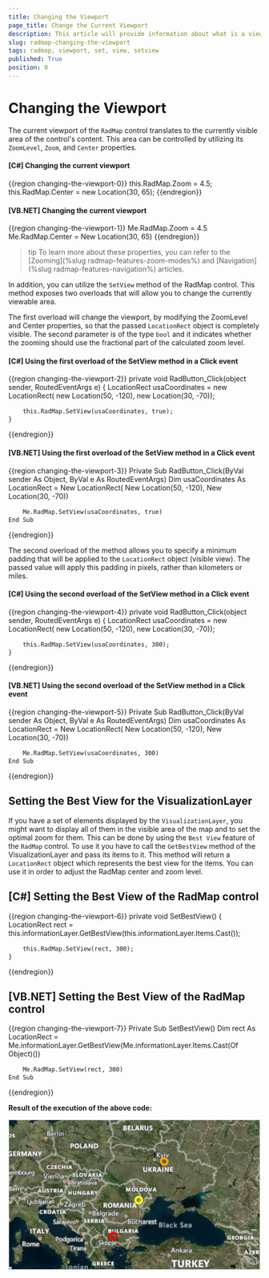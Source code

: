 ```yaml
---
title: Changing the Viewport
page_title: Change the Current Viewport
description: This article will provide information about what is a viewport and how to change it.
slug: radmap-changing-the-viewport
tags: radmap, viewport, set, view, setview
published: True
position: 0
---
```


# Changing the Viewport

The current viewport of the `RadMap` control translates to the currently visible area of the control's content. This area can be controlled by utilizing its `ZoomLevel`, `Zoom`, and `Center` properties.

#### __[C#] Changing the current viewport__
{{region changing-the-viewport-0}}
    this.RadMap.Zoom = 4.5;
    this.RadMap.Center = new Location(30, 65);
{{endregion}}

#### __[VB.NET] Changing the current viewport__
{{region changing-the-viewport-1}}
    Me.RadMap.Zoom = 4.5
    Me.RadMap.Center = New Location(30, 65)
{{endregion}}

>tip To learn more about these properties, you can refer to the [Zooming](%slug radmap-features-zoom-modes%) and [Navigation](%slug radmap-features-navigation%) articles.

In addition, you can utilize the `SetView` method of the RadMap control. This method exposes two overloads that will allow you to change the currently viewable area. 

The first overload will change the viewport, by modifying the ZoomLevel and Center properties, so that the passed `LocationRect` object is completely visible. The second parameter is of the type `bool` and it indicates whether the zooming should use the fractional part of the calculated zoom level.

#### __[C#] Using the first overload of the SetView method in a Click event__
{{region changing-the-viewport-2}}
    private void RadButton_Click(object sender, RoutedEventArgs e)
    {
        LocationRect usaCoordinates = new LocationRect(
            new Location(50, -120),
            new Location(30, -70));

        this.RadMap.SetView(usaCoordinates, true);
    }
{{endregion}}

#### __[VB.NET] Using the first overload of the SetView method in a Click event__
{{region changing-the-viewport-3}}
    Private Sub RadButton_Click(ByVal sender As Object, ByVal e As RoutedEventArgs)
        Dim usaCoordinates As LocationRect = New LocationRect(
            New Location(50, -120),
            New Location(30, -70))
        
        Me.RadMap.SetView(usaCoordinates, true)
    End Sub
{{endregion}}

The second overload of the method allows you to specify a minimum padding that will be applied to the `LocationRect` object (visible view). The passed value will apply this padding in pixels, rather than kilometers or miles.

#### __[C#] Using the second overload of the SetView method in a Click event__
{{region changing-the-viewport-4}}
    private void RadButton_Click(object sender, RoutedEventArgs e)
    {
        LocationRect usaCoordinates = new LocationRect(
            new Location(50, -120),
            new Location(30, -70));

        this.RadMap.SetView(usaCoordinates, 300);
    }
{{endregion}}

#### __[VB.NET] Using the second overload of the SetView method in a Click event__
{{region changing-the-viewport-5}}
    Private Sub RadButton_Click(ByVal sender As Object, ByVal e As RoutedEventArgs)
        Dim usaCoordinates As LocationRect = New LocationRect(
            New Location(50, -120),
            New Location(30, -70))
        
        Me.RadMap.SetView(usaCoordinates, 300)
    End Sub
{{endregion}}

## Setting the Best View for the VisualizationLayer

If you have a set of elements displayed by the `VisualizationLayer`, you might want to display all of them in the visible area of the map and to set the optimal zoom for them. This can be done by using the `Best View` feature of the `RadMap` control. To use it you have to call the `GetBestView` method of the VisualizationLayer and pass its items to it. This method will return a `LocationRect` object which represents the best view for the items. You can use it in order to adjust the RadMap center and zoom level.

## __[C#] Setting the Best View of the RadMap control__
{{region changing-the-viewport-6}}
    private void SetBestView()
	{
	    LocationRect rect = this.informationLayer.GetBestView(this.informationLayer.Items.Cast<object>());
	    
        this.RadMap.SetView(rect, 300);
	}
{{endregion}}

## __[VB.NET] Setting the Best View of the RadMap control__
{{region changing-the-viewport-7}}
    Private Sub SetBestView()
        Dim rect As LocationRect = Me.informationLayer.GetBestView(Me.informationLayer.Items.Cast(Of Object)())

        Me.RadMap.SetView(rect, 300)
    End Sub
{{endregion}}

__Result of the execution of the above code:__

![Best View for the VisualizationLayer](images/radmap-changing-the-viewport-best-view.png)